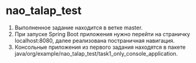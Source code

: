 # nao_talap_test
1. Выполненное задание находится в ветке master.
2. При запуске Spring Boot приложения нужно перейти на страничку localhost:8080, далее реализована постраничная навигация.
3. Консольные приложения из первого задания находятся в пакете java/org/example/nao_talap_test/task1_only_console_application.